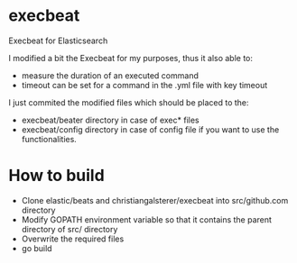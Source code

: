 # execbeat
Execbeat for Elasticsearch

I modified a bit the Execbeat for my purposes, thus it also able to:
  - measure the duration of an executed command
  - timeout can be set for a command in the .yml file with key timeout

I just commited the modified files which should be placed to the:
  - execbeat/beater directory in case of exec* files
  - execbeat/config directory in case of config file if you want to use the functionalities.

# How to build
 - Clone elastic/beats and christiangalsterer/execbeat into src/github.com directory
 - Modify GOPATH environment variable so that it contains the parent directory of src/ directory
 - Overwrite the required files
 - go build
